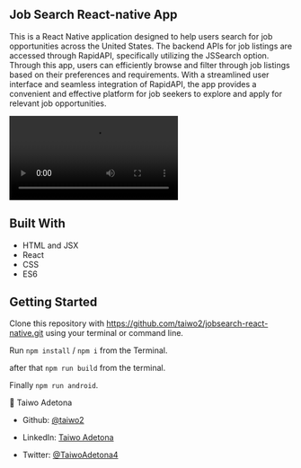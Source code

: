 ## Job Search React-native App

This is a React Native application designed to help users search for job opportunities across the United States. The backend APIs for job listings are accessed through RapidAPI, specifically utilizing the JSSearch option. Through this app, users can efficiently browse and filter through job listings based on their preferences and requirements. With a streamlined user interface and seamless integration of RapidAPI, the app provides a convenient and effective platform for job seekers to explore and apply for relevant job opportunities.

 ![Demo](./jobsearch-1.mp4)

## Built With
* HTML and JSX
* React
* CSS
* ES6

## Getting Started

Clone this repository with https://github.com/taiwo2/jobsearch-react-native.git using your terminal or command line.

Run `npm install` / `npm i` from the Terminal.


after that `npm run build` from the terminal.

Finally `npm run android`.

👤 Taiwo Adetona

- Github: [@taiwo2](https://github.com/taiwo2)

- LinkedIn: [Taiwo Adetona](https://www.linkedin.com/in/taiwo-adetona/)

- Twitter: [@TaiwoAdetona4](https://twitter.com/TaiwoAdetona4/)